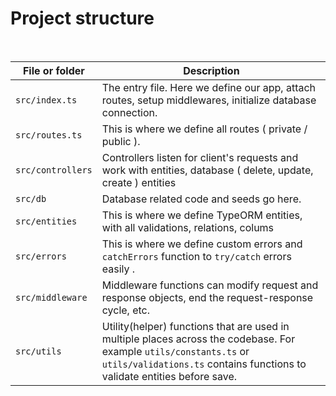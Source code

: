 # Project structure

<br>

| File or folder    | Description                                                                                                                                                                                                                 |
| ----------------- | --------------------------------------------------------------------------------------------------------------------------------------------------------------------------------------------------------------------------- |
| `src/index.ts`    | The entry file. Here we define our app, attach routes, setup middlewares, initialize database connection.                                                                                                                   |
| `src/routes.ts`   | This is where we define all routes ( private / public ).                                                                                                                                                                    |                                                                                                                               |
| `src/controllers` | Controllers listen for client's requests and work with entities, database ( delete, update, create ) entities                                                                                                               |
| `src/db`          | Database related code and seeds go here.                                                                                                                                                                                    |
| `src/entities`    | This is where we define TypeORM entities, with all validations, relations, colums                                                                                                                                           |
| `src/errors`      | This is where we define custom errors and `catchErrors` function to `try/catch` errors easily .                                                                                                                             |
| `src/middleware`  | Middleware functions can modify request and response objects, end the request-response cycle, etc.                                                                                                                          |
| `src/utils`       | Utility(helper) functions that are used in multiple places across the codebase. For example `utils/constants.ts` or `utils/validations.ts` contains functions to validate entities before save.                             |
